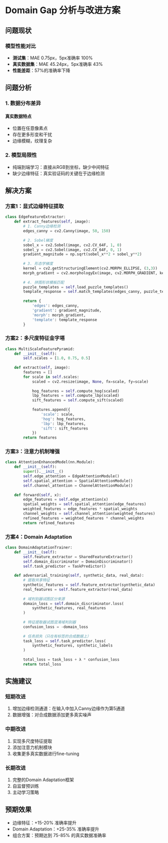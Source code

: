 # Domain Gap 分析与改进方案

## 问题现状

### 模型性能对比
- **测试集**：MAE 0.75px，5px准确率 100%
- **真实数据集**：MAE 45.24px，5px准确率 43%
- **性能差距**：57%的准确率下降

## 问题分析

### 1. 数据分布差异

#### 真实数据特点
- 位置在任意像素点
- 存在更多形变和干扰
- 边缘模糊，纹理复杂

### 2. 模型局限性
- 纯端到端学习：直接从RGB到坐标，缺少中间特征
- 缺少边缘特征：真实验证码的关键在于边缘检测

## 解决方案

### 方案1：显式边缘特征提取

```python
class EdgeFeatureExtractor:
    def extract_features(self, image):
        # 1. Canny边缘检测
        edges_canny = cv2.Canny(image, 50, 150)
        
        # 2. Sobel梯度
        sobel_x = cv2.Sobel(image, cv2.CV_64F, 1, 0)
        sobel_y = cv2.Sobel(image, cv2.CV_64F, 0, 1)
        gradient_magnitude = np.sqrt(sobel_x**2 + sobel_y**2)
        
        # 3. 形态学梯度
        kernel = cv2.getStructuringElement(cv2.MORPH_ELLIPSE, (3,3))
        morph_gradient = cv2.morphologyEx(image, cv2.MORPH_GRADIENT, kernel)
        
        # 4. 拼图形状模板匹配
        puzzle_templates = self.load_puzzle_templates()
        template_response = self.match_templates(edges_canny, puzzle_templates)
        
        return {
            'edges': edges_canny,
            'gradient': gradient_magnitude,
            'morph': morph_gradient,
            'template': template_response
        }
```

### 方案2：多尺度特征金字塔

```python
class MultiScaleFeaturePyramid:
    def __init__(self):
        self.scales = [1.0, 0.75, 0.5]
        
    def extract(self, image):
        features = []
        for scale in self.scales:
            scaled = cv2.resize(image, None, fx=scale, fy=scale)
            
            hog_features = self.compute_hog(scaled)
            lbp_features = self.compute_lbp(scaled)
            sift_features = self.compute_sift(scaled)
            
            features.append({
                'scale': scale,
                'hog': hog_features,
                'lbp': lbp_features,
                'sift': sift_features
            })
        return features
```

### 方案3：注意力机制增强

```python
class AttentionEnhancedModel(nn.Module):
    def __init__(self):
        super().__init__()
        self.edge_attention = EdgeAttentionModule()
        self.spatial_attention = SpatialAttentionModule()
        self.channel_attention = ChannelAttentionModule()
        
    def forward(self, x):
        edge_features = self.edge_attention(x)
        spatial_weights = self.spatial_attention(edge_features)
        weighted_features = edge_features * spatial_weights
        channel_weights = self.channel_attention(weighted_features)
        refined_features = weighted_features * channel_weights
        return refined_features
```

### 方案4：Domain Adaptation

```python
class DomainAdaptationTrainer:
    def __init__(self):
        self.feature_extractor = SharedFeatureExtractor()
        self.domain_discriminator = DomainDiscriminator()
        self.task_predictor = TaskPredictor()
        
    def adversarial_training(self, synthetic_data, real_data):
        # 提取共享特征
        synthetic_features = self.feature_extractor(synthetic_data)
        real_features = self.feature_extractor(real_data)
        
        # 域判别器试图区分来源
        domain_loss = self.domain_discriminator.loss(
            synthetic_features, real_features
        )
        
        # 特征提取器试图混淆域判别器
        confusion_loss = -domain_loss
        
        # 任务损失（只在有标签的合成数据上）
        task_loss = self.task_predictor.loss(
            synthetic_features, synthetic_labels
        )
        
        total_loss = task_loss + λ * confusion_loss
        return total_loss
```

## 实施建议

### 短期改进
1. 增加边缘检测通道：在输入中加入Canny边缘作为第5通道
2. 数据增强：对合成数据添加更多真实噪声

### 中期改进
1. 实现多尺度特征提取
2. 添加注意力机制模块
3. 收集更多真实数据进行fine-tuning

### 长期改进
1. 完整的Domain Adaptation框架
2. 自监督预训练
3. 主动学习策略

## 预期效果
- 边缘特征：+15-20% 准确率提升
- Domain Adaptation：+25-35% 准确率提升
- 组合方案：预期达到 75-85% 的真实数据准确率